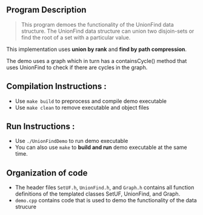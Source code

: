 <!-- FILE HEADER -->
<!-- NAME: HADEID MIRZA -->
<!-- ID: ahmirza@wisc.edu -->
<!-- DESCRIPTION: This program demoes the functionality of the UnionFind data structure that I have implemented --> 
<!-- REFERENCES:  NONE  -->

## Program Description 

 > This program demoes the functionality of the UnionFind data structure. The UnionFind data structure can union two disjoin-sets or find the root of a set with a particular value. 
 
   This implementation uses **union by rank** and **find by path compression**.
  
   The demo uses a graph which in turn has a containsCycle() method that uses UnionFind to check if there are cycles in the graph.

## Compilation Instructions :
- Use `make build` to preprocess and compile demo executable
- Use `make clean` to remove executable and object files

## Run Instructions :
- Use `./UnionFindDemo` to run demo executable 
- You can also use `make` to **build and run** demo executable at the same time.

## Organization of code 
- The header files `SetUF.h`, `UnionFind.h`, and `Graph.h` contains all function definitions of the templated classes SetUF, UnionFind, and Graph.
- `demo.cpp` contains code that is used to demo the functionality of the data strucure


